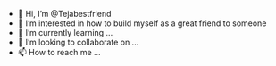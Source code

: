 - 👋 Hi, I’m @Tejabestfriend
- 👀 I’m interested in how to build myself as a great friend to someone
- 🌱 I’m currently learning ...
- 💞️ I’m looking to collaborate on ...
- 📫 How to reach me ...

<!---
Tejabestfriend/Tejabestfriend is a ✨ special ✨ repository because its `README.md` (this file) appears on your GitHub profile.
You can click the Preview link to take a look at your changes.
--->
